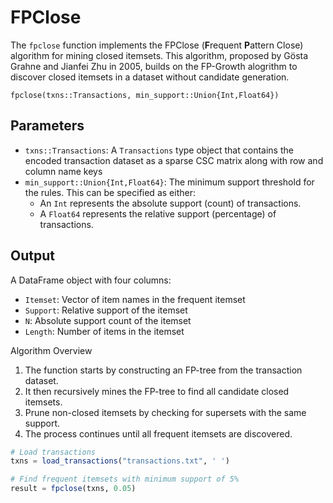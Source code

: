 # FPClose

The `fpclose` function implements the FPClose (**F**requent **P**attern Close) algorithm for mining closed itemsets. This algorithm, proposed by Gösta Grahne and Jianfei Zhu in 2005, builds on the FP-Growth alogrithm to discover closed itemsets in a dataset without candidate generation.


```@docs
fpclose(txns::Transactions, min_support::Union{Int,Float64})
```

## Parameters

- `txns::Transactions`: A `Transactions` type object that contains the encoded transaction dataset as a sparse CSC matrix along with row and column name keys
- `min_support::Union{Int,Float64}`: The minimum support threshold for the rules. This can be specified as either:
    - An `Int` represents the absolute support (count) of transactions.
    - A `Float64` represents the relative support (percentage) of transactions.

## Output
A DataFrame object with four columns:
- `Itemset`: Vector of item names in the frequent itemset
- `Support`: Relative support of the itemset
- `N`: Absolute support count of the itemset
- `Length`: Number of items in the itemset

Algorithm Overview

1. The function starts by constructing an FP-tree from the transaction dataset.
2. It then recursively mines the FP-tree to find all candidate closed itemsets.
3. Prune non-closed itemsets by checking for supersets with the same support.
4. The process continues until all frequent itemsets are discovered.

```julia
# Load transactions
txns = load_transactions("transactions.txt", ' ')

# Find frequent itemsets with minimum support of 5%
result = fpclose(txns, 0.05)
```